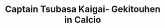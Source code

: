 --- 
title: "Captain Tsubasa Kaigai- Gekitouhen in Calcio"
publishdate: "2019-8-28T16:48:46+02:00"
src: "https://365manga.net/manga/captain-tsubasa-kaigai-gekitouhen-in-calcio"
image: "https://data.365manga.net/images/thumbnails/6346-captain-tsubasa-kaigai-gekitouhen-in-calcio.jpg"
description: "While most of the Golden Age struggled to win their ticket for the Madrid Olympics in the Asian preliminaries, a few of them playing overseas had their own fights... Find out what happens to the 'giocatori' from the 'land of the rising sun' in Italy, and most of all, the victory in the Serie C1, the promotion to the Serie B, the kick off of the direct confrontation between Hyuga…"
---